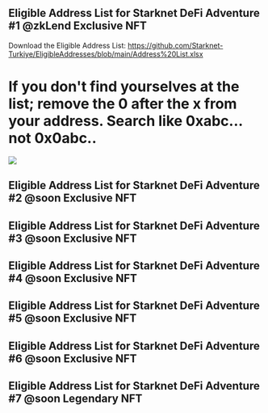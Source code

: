 ## Eligible Address List for Starknet DeFi Adventure #1 @zkLend Exclusive NFT

Download the Eligible Address List: https://github.com/Starknet-Turkiye/EligibleAddresses/blob/main/Address%20List.xlsx

# If you don't find yourselves at the list; remove the 0 after the x from your address. Search like 0xabc... not 0x0abc..


  <img src="https://github.com/TobbyKitty/Starknet-DeFi-Adventure/blob/main/1.jpg?raw=true">

## Eligible Address List for Starknet DeFi Adventure #2 @soon Exclusive NFT
## Eligible Address List for Starknet DeFi Adventure #3 @soon Exclusive NFT
## Eligible Address List for Starknet DeFi Adventure #4 @soon Exclusive NFT
## Eligible Address List for Starknet DeFi Adventure #5 @soon Exclusive NFT
## Eligible Address List for Starknet DeFi Adventure #6 @soon Exclusive NFT
## Eligible Address List for Starknet DeFi Adventure #7 @soon Legendary NFT




